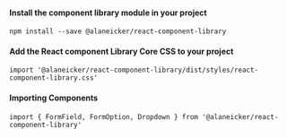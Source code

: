 #### Install the component library module in your project

`npm install --save @alaneicker/react-component-library`

#### Add the React component Library Core CSS to your project

`import '@alaneicker/react-component-library/dist/styles/react-component-library.css'`

#### Importing Components

`import { FormField, FormOption, Dropdown } from '@alaneicker/react-component-library'`
